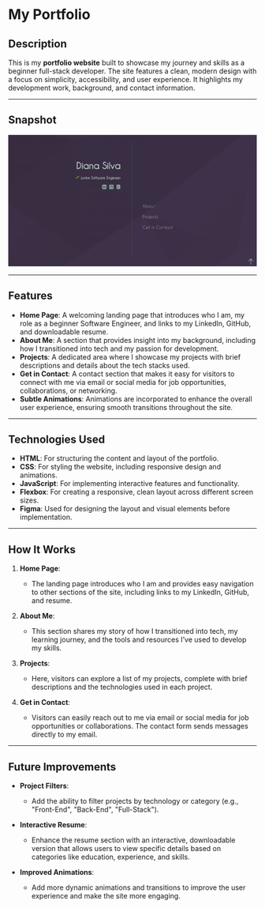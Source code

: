 # My Portfolio

## Description
This is my **portfolio website** built to showcase my journey and skills as a beginner full-stack developer. The site features a clean, modern design with a focus on simplicity, accessibility, and user experience. It highlights my development work, background, and contact information.

---

## Snapshot
![Portfolio Website Screenshot](assets/portfolioLandingpage.png)

---

## Features

- **Home Page**: A welcoming landing page that introduces who I am, my role as a beginner Software Engineer, and links to my LinkedIn, GitHub, and downloadable resume.
- **About Me**: A section that provides insight into my background, including how I transitioned into tech and my passion for development.
- **Projects**: A dedicated area where I showcase my projects with brief descriptions and details about the tech stacks used.
- **Get in Contact**: A contact section that makes it easy for visitors to connect with me via email or social media for job opportunities, collaborations, or networking.
- **Subtle Animations**: Animations are incorporated to enhance the overall user experience, ensuring smooth transitions throughout the site.

---

## Technologies Used

- **HTML**: For structuring the content and layout of the portfolio.
- **CSS**: For styling the website, including responsive design and animations.
- **JavaScript**: For implementing interactive features and functionality.
- **Flexbox**: For creating a responsive, clean layout across different screen sizes.
- **Figma**: Used for designing the layout and visual elements before implementation.

---

## How It Works

1. **Home Page**: 
   - The landing page introduces who I am and provides easy navigation to other sections of the site, including links to my LinkedIn, GitHub, and resume.
   
2. **About Me**: 
   - This section shares my story of how I transitioned into tech, my learning journey, and the tools and resources I’ve used to develop my skills.

3. **Projects**: 
   - Here, visitors can explore a list of my projects, complete with brief descriptions and the technologies used in each project.

4. **Get in Contact**: 
   - Visitors can easily reach out to me via email or social media for job opportunities or collaborations. The contact form sends messages directly to my email.

---

## Future Improvements

- **Project Filters**: 
  - Add the ability to filter projects by technology or category (e.g., "Front-End", "Back-End", "Full-Stack").
  
- **Interactive Resume**: 
  - Enhance the resume section with an interactive, downloadable version that allows users to view specific details based on categories like education, experience, and skills.

- **Improved Animations**: 
  - Add more dynamic animations and transitions to improve the user experience and make the site more engaging.
